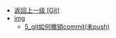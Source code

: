 - [返回上一级 [Git]](page/后端/Git/)
- [img](page/后端/Git/img/)
  - [5_git如何撤销commit(未push)](page/后端/Git/img/5_git如何撤销commit(未push)/)
